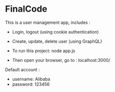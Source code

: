 # FinalCode

This is a user management app, includes :
 - Login, logout (using cookie authentication)
 - Create, update, delete user (using GraphQL)

- To run this project: node app.js


- Then open your browser, go to :  localhost:3000/

 Default account :  
  - username: Alibaba
  - password: 123456

